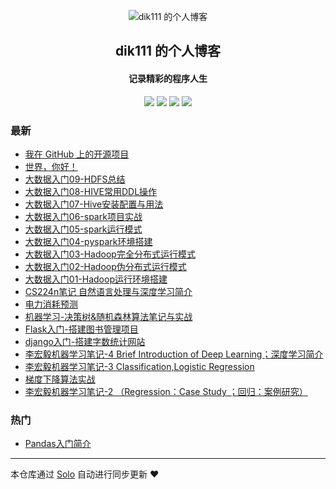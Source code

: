<p align="center"><img alt="dik111 的个人博客" src="https://static.b3log.org/images/brand/solo-32.png"></p><h2 align="center">
dik111 的个人博客
</h2>

<h4 align="center">记录精彩的程序人生</h4>
<p align="center"><a title="dik111 的个人博客" target="_blank" href="https://github.com/dik111/solo-blog"><img src="https://img.shields.io/github/last-commit/dik111/solo-blog.svg?style=flat-square&color=FF9900"></a>
<a title="GitHub repo size in bytes" target="_blank" href="https://github.com/dik111/solo-blog"><img src="https://img.shields.io/github/repo-size/dik111/solo-blog.svg?style=flat-square"></a>
<a title="Solo Version" target="_blank" href="https://github.com/b3log/solo/releases"><img src="https://img.shields.io/badge/solo-3.6.6-f1e05a.svg?style=flat-square&color=blueviolet"></a>
<a title="Hits" target="_blank" href="https://github.com/b3log/hits"><img src="https://hits.b3log.org/dik111/solo-blog.svg"></a></p>

### 最新

* [我在 GitHub 上的开源项目](http://www.yuweizhan.cn/my-github-repos)
* [世界，你好！](http://www.yuweizhan.cn/hello-solo)
* [大数据入门09-HDFS总结](http://www.yuweizhan.cn/articles/2019/01/15/1573384294325.html)
* [大数据入门08-HIVE常用DDL操作](http://www.yuweizhan.cn/articles/2019/01/05/1573384293260.html)
* [大数据入门07-Hive安装配置与用法](http://www.yuweizhan.cn/articles/2019/01/03/1573384297004.html)
* [大数据入门06-spark项目实战](http://www.yuweizhan.cn/articles/2018/12/26/1573384293959.html)
* [大数据入门05-spark运行模式](http://www.yuweizhan.cn/articles/2018/12/21/1573384292147.html)
* [大数据入门04-pyspark环境搭建](http://www.yuweizhan.cn/articles/2018/12/20/1573384296430.html)
* [大数据入门03-Hadoop完全分布式运行模式](http://www.yuweizhan.cn/articles/2018/12/19/1573384294719.html)
* [大数据入门02-Hadoop伪分布式运行模式](http://www.yuweizhan.cn/articles/2018/12/18/1573384292875.html)
* [大数据入门01-Hadoop运行环境搭建](http://www.yuweizhan.cn/articles/2018/12/09/1573384293676.html)
* [CS224n笔记 自然语言处理与深度学习简介](http://www.yuweizhan.cn/articles/2018/11/11/1573384296036.html)
* [电力消耗预测](http://www.yuweizhan.cn/articles/2018/10/31/1573384295032.html)
* [机器学习-决策树&随机森林算法笔记与实战](http://www.yuweizhan.cn/articles/2018/10/15/1573384292605.html)
* [Flask入门-搭建图书管理项目](http://www.yuweizhan.cn/articles/2018/09/16/1573384290845.html)
* [django入门-搭建字数统计网站](http://www.yuweizhan.cn/articles/2018/09/02/1573384289968.html)
* [李宏毅机器学习笔记-4 Brief Introduction of Deep Learning；深度学习简介](http://www.yuweizhan.cn/articles/2018/07/31/1573384291889.html)
* [李宏毅机器学习笔记-3 Classification,Logistic Regression](http://www.yuweizhan.cn/articles/2018/07/27/1573384296771.html)
* [梯度下降算法实战](http://www.yuweizhan.cn/articles/2018/06/30/1573384291335.html)
* [李宏毅机器学习笔记-2 （Regression：Case Study ；回归：案例研究）](http://www.yuweizhan.cn/articles/2018/06/27/1573384297509.html)

### 热门

* [Pandas入门简介](http://www.yuweizhan.cn/articles/2017/10/26/1573384289236.html)



---

本仓库通过 [Solo](https://github.com/b3log/solo) 自动进行同步更新 ❤️ 
